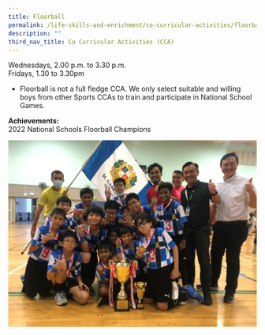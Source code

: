 ```yaml
---
title: Floorball
permalink: /life-skills-and-enrichment/co-curricular-activities/floorball/
description: ""
third_nav_title: Co Curricular Activities (CCA)
---
```

Wednesdays, 2.00 p.m. to 3.30 p.m.<br>Fridays, 1.30 to 3.30pm

* Floorball is not a full fledge CCA. We only select suitable and willing boys from other Sports CCAs to train and participate in National School Games.

**Achievements:**<br>
2022 National Schools Floorball Champions

![](/images/Floorball2022.jpeg)